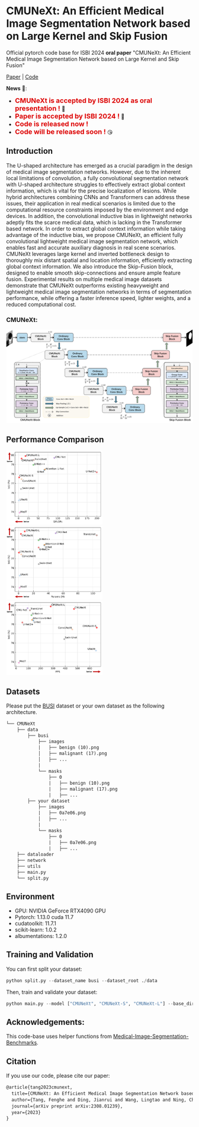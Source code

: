 # CMUNeXt: An Efficient Medical Image Segmentation Network based on Large Kernel and Skip Fusion

Official pytorch code base for ISBI 2024 **oral paper** "CMUNeXt: An Efficient Medical Image Segmentation Network based on Large Kernel and Skip Fusion"

[Paper](https://arxiv.org/pdf/2308.01239.pdf) | [Code](https://github.com/FengheTan9/CMUNeXt)

**News** 🥰:
- <font color="#dd0000" size="4">**CMUNeXt is accepted by ISBI 2024 as oral presentation !**</font> 🥰
- <font color="#dd0000" size="4">**Paper is accepted by ISBI 2024 !**</font> 🎉
- <font color="#dd0000" size="4">**Code is released now !**</font> 
- <font color="#dd0000" size="4">**Code will be released soon !**</font> 😘

## Introduction
The U-shaped architecture has emerged as a crucial paradigm in the design of medical image segmentation networks. However, due to the inherent local limitations of convolution, a fully convolutional segmentation network with U-shaped architecture struggles to effectively extract global context information, which is vital for the precise localization of lesions. While hybrid architectures combining CNNs and Transformers can address these issues, their application in real medical scenarios is limited due to the computational resource constraints imposed by the environment and edge devices. In addition, the convolutional inductive bias in lightweight networks adeptly fits the scarce medical data, which is lacking in the Transformer based network. In order to extract global context information while taking advantage of the inductive bias, we propose CMUNeXt, an efficient fully convolutional lightweight medical image segmentation network, which enables fast and accurate auxiliary diagnosis in real scene scenarios. CMUNeXt leverages large kernel and inverted bottleneck design to thoroughly mix distant spatial and location information, efficiently extracting global context information. We also introduce the Skip-Fusion block, designed to enable smooth skip-connections and ensure ample feature fusion. Experimental results on multiple medical image datasets demonstrate that CMUNeXt outperforms existing heavyweight and lightweight medical image segmentation networks in terms of segmentation performance, while offering a faster inference speed, lighter weights, and a reduced computational cost.

### CMUNeXt:

![framework](imgs/CMUNeXt.png)

## Performance Comparison

<img src="imgs/GFLOPs.png" width="260"> <img src="imgs/Params.png" width="260">  <img src="imgs/FPS.png" width="260">   

## Datasets

Please put the [BUSI](https://www.kaggle.com/aryashah2k/breast-ultrasound-images-dataset) dataset or your own dataset as the following architecture. 
```
└── CMUNeXt
    ├── data
        ├── busi
            ├── images
            |   ├── benign (10).png
            │   ├── malignant (17).png
            │   ├── ...
            |
            └── masks
                ├── 0
                |   ├── benign (10).png
                |   ├── malignant (17).png
                |   ├── ...
        ├── your dataset
            ├── images
            |   ├── 0a7e06.png
            │   ├── ...
            |
            └── masks
                ├── 0
                |   ├── 0a7e06.png
                |   ├── ...
    ├── dataloader
    ├── network
    ├── utils
    ├── main.py
    └── split.py
```
## Environment

- GPU: NVIDIA GeForce RTX4090 GPU
- Pytorch: 1.13.0 cuda 11.7
- cudatoolkit: 11.7.1
- scikit-learn: 1.0.2
- albumentations: 1.2.0

## Training and Validation

You can first split your dataset:

```python
python split.py --dataset_name busi --dataset_root ./data
```

Then, train and validate your dataset:

```python
python main.py --model ["CMUNeXt", "CMUNeXt-S", "CMUNeXt-L"] --base_dir ./data/busi --train_file_dir busi_train.txt --val_file_dir busi_val.txt
```

## Acknowledgements:

This code-base uses helper functions from [Medical-Image-Segmentation-Benchmarks](https://github.com/FengheTan9/Medical-Image-Segmentation-Benchmarks).

## Citation

If you use our code, please cite our paper:

```tex
@article{tang2023cmunext,
  title={CMUNeXt: An Efficient Medical Image Segmentation Network based on Large Kernel and Skip Fusion},
  author={Tang, Fenghe and Ding, Jianrui and Wang, Lingtao and Ning, Chunping and Zhou, S Kevin},
  journal={arXiv preprint arXiv:2308.01239},
  year={2023}
}
```

